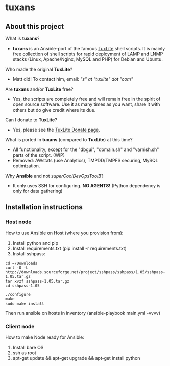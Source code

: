 # tuxans

## About this project

What is **tuxans**?
- **tuxans** is an Ansible-port of the famous [TuxLite](http://tuxlite.com) shell scripts.
It is mainly free collection of shell scripts for rapid deployment of LAMP and LNMP stacks (Linux, Apache/Nginx, MySQL and PHP) for Debian and Ubuntu.

Who made the original **TuxLite**?
- Matt did! To contact him, email: *"s" at "tuxlite" dot "com"*

Are **tuxans** and/or **TuxLite** free?
- Yes, the scripts are completely free and will remain free in the spirit of open source software. Use it as many times as you want, share it with others but do give credit where its due.

Can I donate to **TuxLite**?
- Yes, please see the [TuxLite Donate page](http://tuxlite.com/donate/).

What is ported in **tuxans** (compared to **TuxLite**) at this time?
- All functionality, except for the "dbgui", "domain.sh" and "varnish.sh" parts of the script. (WIP)
- Removed: AWstats (use Analytics), TMPDD/TMPFS securing, MySQL optimization.

Why **Ansible** and not *superCoolDevOpsToolB*?
- It only uses SSH for configuring. **NO AGENTS!** (Python dependency is only for data gathering)

## Installation instructions 

### Host node

How to use Ansible on Host (where you provision from):

1. Install python and pip
2. Install requirements.txt (pip install -r requirements.txt)
3. Install sshpass:

```
cd ~/Downloads
curl -O -L http://downloads.sourceforge.net/project/sshpass/sshpass/1.05/sshpass-1.05.tar.gz
tar xvzf sshpass-1.05.tar.gz
cd sshpass-1.05

./configure
make
sudo make install
```
Then run ansible on hosts in inventory (ansible-playbook main.yml -vvvv)

### Client node

How to make Node ready for Ansible:

1. Install bare OS
2. ssh as root
3. apt-get update && apt-get upgrade && apt-get install python